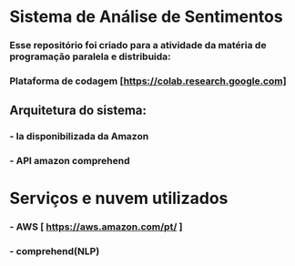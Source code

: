<h1>Sistema de Análise de Sentimentos</h1>

### Esse repositório foi criado para a atividade da matéria de programação paralela e distribuida:

### Plataforma de codagem [https://colab.research.google.com]

##  Arquitetura do sistema:

### - Ia disponibilizada da Amazon

### - API amazon comprehend


# Serviços e nuvem utilizados 

### - AWS [ https://aws.amazon.com/pt/ ]

### - comprehend(NLP)

